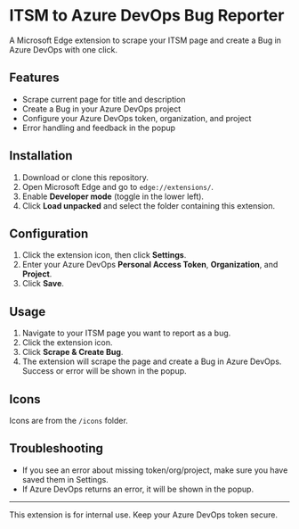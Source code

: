 # ITSM to Azure DevOps Bug Reporter

A Microsoft Edge extension to scrape your ITSM page and create a Bug in Azure DevOps with one click.

## Features
- Scrape current page for title and description
- Create a Bug in your Azure DevOps project
- Configure your Azure DevOps token, organization, and project
- Error handling and feedback in the popup

## Installation
1. Download or clone this repository.
2. Open Microsoft Edge and go to `edge://extensions/`.
3. Enable **Developer mode** (toggle in the lower left).
4. Click **Load unpacked** and select the folder containing this extension.

## Configuration
1. Click the extension icon, then click **Settings**.
2. Enter your Azure DevOps **Personal Access Token**, **Organization**, and **Project**.
3. Click **Save**.

## Usage
1. Navigate to your ITSM page you want to report as a bug.
2. Click the extension icon.
3. Click **Scrape & Create Bug**.
4. The extension will scrape the page and create a Bug in Azure DevOps. Success or error will be shown in the popup.

## Icons
Icons are from the `/icons` folder.

## Troubleshooting
- If you see an error about missing token/org/project, make sure you have saved them in Settings.
- If Azure DevOps returns an error, it will be shown in the popup.

---
This extension is for internal use. Keep your Azure DevOps token secure. 